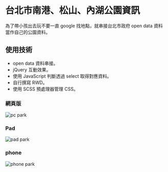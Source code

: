 # 台北市南港、松山、內湖公園資訊

為了帶小孩出去玩不要一直 google 找地點，就串接台北市政府 open data 資料當作自己的公園資料。

## 使用技術
* open data 資料串接。
* jQuery 互動效果。
* 使用 JavaScript 判斷透過 select 取得對應資料。
* 自行撰寫 RWD。
* 使用 SCSS 預處理器管理 CSS。

### 網頁版

![pc park](https://firebasestorage.googleapis.com/v0/b/timpicturespace.appspot.com/o/parkPC.png?alt=media&token=504a5532-065a-4223-8187-cf4fa6ca653d)

### Pad

![pad park](https://firebasestorage.googleapis.com/v0/b/timpicturespace.appspot.com/o/parkPad.png?alt=media&token=f75ffce4-265e-4606-97c4-0fa37bd6a0a8)

### phone

![phone park](https://firebasestorage.googleapis.com/v0/b/timpicturespace.appspot.com/o/parkPhone.png?alt=media&token=efcd5d8b-ec87-4def-98f5-0bd2158ffc49)